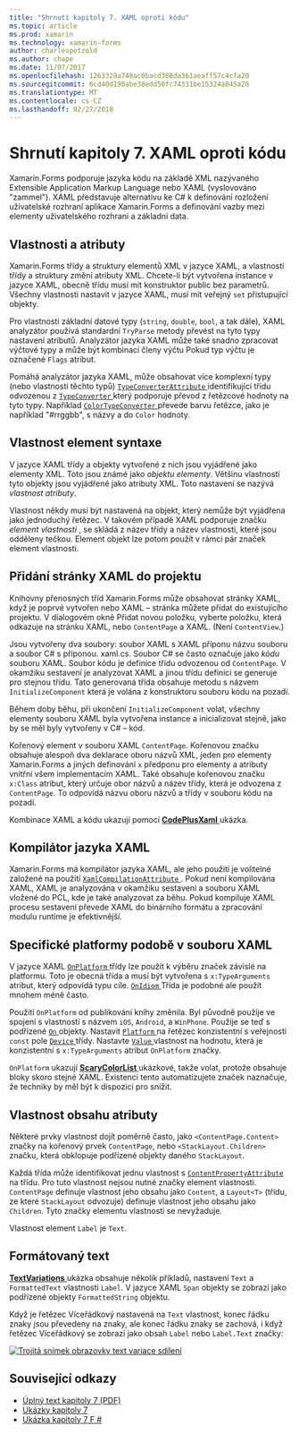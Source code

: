```yaml
---
title: "Shrnutí kapitoly 7. XAML oproti kódu"
ms.topic: article
ms.prod: xamarin
ms.technology: xamarin-forms
author: charlespetzold
ms.author: chape
ms.date: 11/07/2017
ms.openlocfilehash: 1263328a748ac0bacd368da361aeaff57c4cfa20
ms.sourcegitcommit: 6cd40d190abe38edd50fc74331be15324a845a28
ms.translationtype: MT
ms.contentlocale: cs-CZ
ms.lasthandoff: 02/27/2018
---
```

# <a name="summary-of-chapter-7-xaml-vs-code"></a>Shrnutí kapitoly 7. XAML oproti kódu

Xamarin.Forms podporuje jazyka kódu na základě XML nazývaného Extensible Application Markup Language nebo XAML (vyslovováno "zammel"). XAML představuje alternativu ke C# k definování rozložení uživatelské rozhraní aplikace Xamarin.Forms a definování vazby mezi elementy uživatelského rozhraní a základní data.

## <a name="properties-and-attributes"></a>Vlastnosti a atributy

Xamarin.Forms třídy a struktury elementů XML v jazyce XAML, a vlastnosti třídy a struktury změní atributy XML. Chcete-li být vytvořena instance v jazyce XAML, obecně třídu musí mít konstruktor public bez parametrů. Všechny vlastnosti nastavit v jazyce XAML, musí mít veřejný `set` přistupující objekty.

Pro vlastnosti základní datové typy (`string`, `double`, `bool`, a tak dále), XAML analyzátor používá standardní `TryParse` metody převést na tyto typy nastavení atributů. Analyzátor jazyka XAML může také snadno zpracovat výčtové typy a může být kombinací členy výčtu Pokud typ výčtu je označené `Flags` atribut.

Pomáhá analyzátor jazyka XAML, může obsahovat více komplexní typy (nebo vlastnosti těchto typů) [ `TypeConverterAttribute` ](https://developer.xamarin.com/api/type/Xamarin.Forms.TypeConverterAttribute/) identifikující třídu odvozenou z [ `TypeConverter` ](https://developer.xamarin.com/api/type/Xamarin.Forms.TypeConverter/) který podporuje převod z řetězcové hodnoty na tyto typy. Například [ `ColorTypeConverter` ](https://developer.xamarin.com/api/type/Xamarin.Forms.ColorTypeConverter/) převede barvu řetězce, jako je například "#rrggbb", s názvy a do `Color` hodnoty.

## <a name="property-element-syntax"></a>Vlastnost element syntaxe

V jazyce XAML třídy a objekty vytvořené z nich jsou vyjádřené jako elementy XML. Toto jsou známé jako *objektu elementy*. Většinu vlastností tyto objekty jsou vyjádřené jako atributy XML. Toto nastavení se nazývá *vlastnost atributy*.

Vlastnost někdy musí být nastavená na objekt, který nemůže být vyjádřena jako jednoduchý řetězec. V takovém případě XAML podporuje značku *element vlastnosti* , se skládá z název třídy a název vlastnosti, které jsou odděleny tečkou. Element objekt lze potom použít v rámci pár značek element vlastnosti.

## <a name="adding-a-xaml-page-to-your-project"></a>Přidání stránky XAML do projektu

Knihovny přenosných tříd Xamarin.Forms může obsahovat stránky XAML, když je poprvé vytvořen nebo XAML – stránka můžete přidat do existujícího projektu. V dialogovém okně Přidat novou položku, vyberte položku, která odkazuje na stránku XAML, nebo `ContentPage` a XAML. (Není `ContentView`.)

Jsou vytvořeny dva soubory: soubor XAML s XAML příponu názvu souboru a soubor C# s příponou. xaml.cs. Soubor C# se často označuje jako *kódu* souboru XAML. Soubor kódu je definice třídu odvozenou od `ContentPage`. V okamžiku sestavení je analyzovat XAML a jinou třídu definici se generuje pro stejnou třídu. Tato generovaná třída obsahuje metodu s názvem `InitializeComponent` která je volána z konstruktoru souboru kódu na pozadí.

Během doby běhu, při ukončení `InitializeComponent` volat, všechny elementy souboru XAML byla vytvořena instance a inicializovat stejně, jako by se měl byly vytvořeny v C# – kód.

Kořenový element v souboru XAML `ContentPage`. Kořenovou značku obsahuje alespoň dva deklarace oboru názvů XML, jeden pro elementy Xamarin.Forms a jiných definování `x` předponu pro elementy a atributy vnitřní všem implementacím XAML. Také obsahuje kořenovou značku `x:Class` atribut, který určuje obor názvů a název třídy, která je odvozena z `ContentPage`. To odpovídá názvu oboru názvů a třídy v souboru kódu na pozadí.

Kombinace XAML a kódu ukazují pomocí [ **CodePlusXaml** ](https://github.com/xamarin/xamarin-forms-book-samples/tree/master/Chapter07) ukázka.

## <a name="the-xaml-compiler"></a>Kompilátor jazyka XAML

Xamarin.Forms má kompilátor jazyka XAML, ale jeho použití je volitelné založené na použití [ `XamlCompilationAttribute` ](https://developer.xamarin.com/api/type/Xamarin.Forms.Xaml.XamlCompilationAttribute/). Pokud není kompilována XAML, XAML je analyzována v okamžiku sestavení a souboru XAML vložené do PCL, kde je také analyzovat za běhu. Pokud kompiluje XAML procesu sestavení převede XAML do binárního formátu a zpracování modulu runtime je efektivnější.

## <a name="platform-specificity-in-the-xaml-file"></a>Specifické platformy podobě v souboru XAML

V jazyce XAML [ `OnPlatform` ](https://developer.xamarin.com/api/type/Xamarin.Forms.OnPlatform%3CT%3E/) třídy lze použít k výběru značek závislé na platformu. Toto je obecná třída a musí být vytvořena s `x:TypeArguments` atribut, který odpovídá typu cíle. [ `OnIdiom` ](https://developer.xamarin.com/api/type/Xamarin.Forms.OnIdiom%3CT%3E/) Třída je podobné ale použít mnohem méně často.

Použití `OnPlatform` od publikování knihy změnila. Byl původně použije ve spojení s vlastností s názvem `iOS`, `Android`, a `WinPhone`. Použije se teď s podřízené [ `On` ](https://developer.xamarin.com/api/type/Xamarin.Forms.On/) objekty. Nastavit [ `Platform` ](https://developer.xamarin.com/api/property/Xamarin.Forms.On.Platform/) na řetězec konzistentní s veřejnosti `const` pole [ `Device` ](https://developer.xamarin.com/api/type/Xamarin.Forms.Device/) třídy. Nastavte [ `Value` ](https://developer.xamarin.com/api/property/Xamarin.Forms.On.Value/) vlastnost na hodnotu, která je konzistentní s `x:TypeArguments` atribut `OnPlatform` značky.

`OnPlatform` ukazují [ **ScaryColorList** ](https://github.com/xamarin/xamarin-forms-book-samples/tree/master/Chapter07/ScaryColorList) ukázkové, takže volat, protože obsahuje bloky skoro stejné XAML. Existenci tento automatizujete značek naznačuje, že techniky by měl být k dispozici pro snížit.

## <a name="the-content-property-attributes"></a>Vlastnost obsahu atributy

Některé prvky vlastnost dojít poměrně často, jako `<ContentPage.Content>` značky na kořenový prvek `ContentPage`, nebo `<StackLayout.Children>` značku, která obklopuje podřízené objekty daného `StackLayout`.

Každá třída může identifikovat jednu vlastnost s [ `ContentPropertyAttribute` ](https://developer.xamarin.com/api/type/Xamarin.Forms.ContentPropertyAttribute/) na třídu. Pro tuto vlastnost nejsou nutné značky element vlastnosti. `ContentPage` definuje vlastnost jeho obsahu jako `Content`, a `Layout<T>` (třídu, ze které `StackLayout` odvozuje) definuje vlastnost jeho obsahu jako `Children`. Tyto značky elementu vlastností se nevyžaduje.

Vlastnost element `Label` je `Text`.

## <a name="formatted-text"></a>Formátovaný text

[ **TextVariations** ](https://github.com/xamarin/xamarin-forms-book-samples/tree/master/Chapter07/TextVariations) ukázka obsahuje několik příkladů, nastavení `Text` a `FormattedText` vlastnosti `Label`. V jazyce XAML `Span` objekty se zobrazí jako podřízené objekty `FormattedString` objektu.

 Když je řetězec Víceřádkový nastavená na `Text` vlastnost, konec řádku znaky jsou převedeny na znaky, ale konec řádku znaky se zachová, i když řetězec Víceřádkový se zobrazí jako obsah `Label` nebo `Label.Text` značky:

 [![Trojitá snímek obrazovky text variace sdílení](images/ch07fg03-small.png "formátovaný Text variace")](images/ch07fg03-large.png "variace formátovaný Text")



## <a name="related-links"></a>Související odkazy

- [Úplný text kapitoly 7 (PDF)](https://download.xamarin.com/developer/xamarin-forms-book/XamarinFormsBook-Ch07-Apr2016.pdf)
- [Ukázky kapitoly 7](https://github.com/xamarin/xamarin-forms-book-samples/tree/master/Chapter07)
- [Ukázka kapitoly 7 F #](https://github.com/xamarin/xamarin-forms-book-samples/tree/master/Chapter07/FS/CodePlusXaml)

